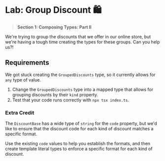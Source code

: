 # Lab: Group Discount 🛍️

> **Section 1: Composing Types: Part II**

We're trying to group the discounts that we offer in our online store, but we're
having a tough time creating the types for these groups. Can you help us?!

## Requirements

We got stuck creating the `GroupedDiscounts` type, so it currently allows for `any`
type of value.

1. Change the `GroupedDiscounts` type into a mapped type that allows for grouping
discounts by their `kind` property.
2. Test that your code runs correctly with `npx tsx index.ts`.

### Extra Credit

The `DiscountBase` has a wide type of `string` for the `code` property, but we'd
like to ensure that the discount code for each kind of discount matches a specific
format.

Use the existing `code` values to help you establish the formats, and then create
template literal types to enforce a specific format for each kind of discount.
